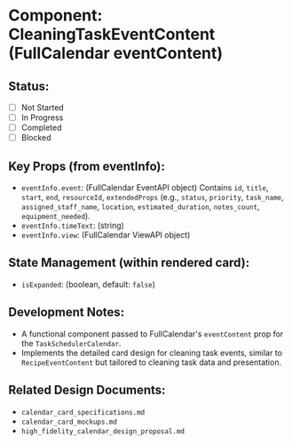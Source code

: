 # Component: CleaningTaskEventContent (FullCalendar eventContent)

## Status:
- [ ] Not Started
- [ ] In Progress
- [ ] Completed
- [ ] Blocked

## Key Props (from eventInfo):
- `eventInfo.event`: (FullCalendar EventAPI object) Contains `id`, `title`, `start`, `end`, `resourceId`, `extendedProps` (e.g., `status`, `priority`, `task_name`, `assigned_staff_name`, `location`, `estimated_duration`, `notes_count`, `equipment_needed`).
- `eventInfo.timeText`: (string)
- `eventInfo.view`: (FullCalendar ViewAPI object)

## State Management (within rendered card):
- `isExpanded`: (boolean, default: `false`)

## Development Notes:
- A functional component passed to FullCalendar's `eventContent` prop for the `TaskSchedulerCalendar`.
- Implements the detailed card design for cleaning task events, similar to `RecipeEventContent` but tailored to cleaning task data and presentation.

## Related Design Documents:
- `calendar_card_specifications.md`
- `calendar_card_mockups.md`
- `high_fidelity_calendar_design_proposal.md`
